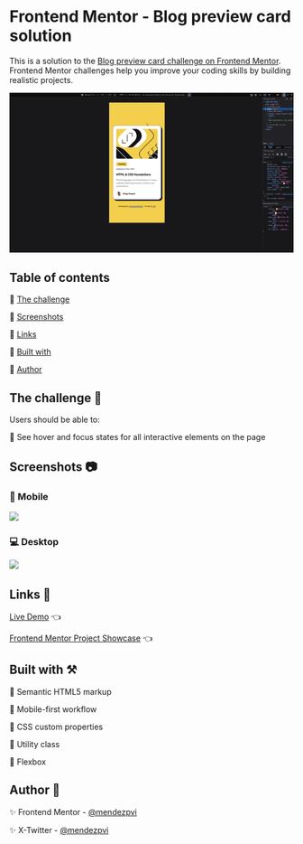 # Frontend Mentor - Blog preview card solution

This is a solution to the [Blog preview card challenge on Frontend Mentor](https://www.frontendmentor.io/challenges/blog-preview-card-ckPaj01IcS). Frontend Mentor challenges help you improve your coding skills by building realistic projects.

![](./assets/screenshots/sample.gif)

## Table of contents

🔳 [The challenge](#the-challenge-muscle)

🔳 [Screenshots](#screenshots-camera)

🔳 [Links](#links-link)

🔳 [Built with](#built-with-hammer_and_pick)

🔳 [Author](#author-beginner)


## The challenge :muscle:

Users should be able to:

🎯 See hover and focus states for all interactive elements on the page


## Screenshots :camera:

### 📱 Mobile
![](./assets/screenshots/mobile.avif)

### 💻 Desktop
![](./assets/screenshots/desktop.avif)


## Links :link:

[Live Demo](https://mendezpvi.github.io/fem-blog-preview-card/) 👈

<!-- [Solution on Frontend Mentor](https://www.frontendmentor.io/solutions/results-summary-component-MuAbYHarLa) 👈 -->

[Frontend Mentor Project Showcase](https://github.com/mendezpvi/frontend-mentor-showcase) 👈


## Built with :hammer_and_pick:

📌 Semantic HTML5 markup

📌 Mobile-first workflow

📌 CSS custom properties

📌 Utility class

📌 Flexbox


## Author :beginner:

✨ Frontend Mentor - [@mendezpvi](https://www.frontendmentor.io/profile/mendezpvi)

✨ X-Twitter - [@mendezpvi](https://x.com/mendezpvi)
